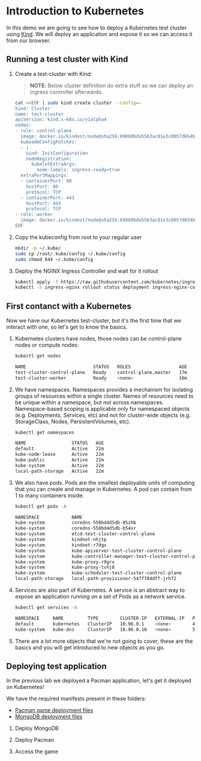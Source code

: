 # Introduction to Kubernetes

In this demo we are going to see how to deploy a Kubernetes test cluster using [Kind](https://github.com/kubernetes-sigs/kind). We will deploy an application and expose it so we can access it from our browser.

## Running a test cluster with Kind

1. Create a test-cluster with Kind:

    > **NOTE**: Below cluster definition do extra stuff so we can deploy an ingress controller afterwards.
    ~~~sh
    cat <<EOF | sudo kind create cluster --config=-
    kind: Cluster
    name: test-cluster
    apiVersion: kind.x-k8s.io/v1alpha4
    nodes:
    - role: control-plane
      image: docker.io/kindest/node@sha256:69860bda5563ac81e3c0057d654b5253219618a22ec3a346306239bba8cfa1a6
      kubeadmConfigPatches:
      - |
        kind: InitConfiguration
        nodeRegistration:
          kubeletExtraArgs:
            node-labels: ingress-ready=true
      extraPortMappings:
      - containerPort: 80
        hostPort: 80
        protocol: TCP
      - containerPort: 443
        hostPort: 443
        protocol: TCP
    - role: worker
      image: docker.io/kindest/node@sha256:69860bda5563ac81e3c0057d654b5253219618a22ec3a346306239bba8cfa1a6
    EOF
    ~~~
2. Copy the kubeconfig from root to your regular user

    ~~~sh
    mkdir -p ~/.kube/
    sudo cp /root/.kube/config ~/.kube/config
    sudo chmod 644 ~/.kube/config
    ~~~
3. Deploy the NGINX Ingress Controller and wait for it rollout

    ~~~sh
    kubectl apply -f https://raw.githubusercontent.com/kubernetes/ingress-nginx/main/deploy/static/provider/kind/deploy.yaml
    kubectl -n ingress-nginx rollout status deployment ingress-nginx-controller
    ~~~

## First contanct with a Kubernetes

Now we have our Kubernetes test-cluster, but it's the first time that we interact with one, so let's get to know the basics.

1. Kubernetes clusters have nodes, those nodes can be control-plane nodes or compute nodes:

    ~~~sh
    kubectl get nodes

    NAME                         STATUS   ROLES                  AGE   VERSION
    test-cluster-control-plane   Ready    control-plane,master   17m   v1.21.1
    test-cluster-worker          Ready    <none>                 16m   v1.21.1
    ~~~
2. We have namespaces. Namespaces provides a mechanism for isolating groups of resources within a single cluster. Names of resources need to be unique within a namespace, but not across namespaces. Namespace-based scoping is applicable only for namespaced objects (e.g. Deployments, Services, etc) and not for cluster-wide objects (e.g. StorageClass, Nodes, PersistentVolumes, etc).

    ~~~sh
    kubectl get namespaces

    NAME                 STATUS   AGE
    default              Active   22m
    kube-node-lease      Active   22m
    kube-public          Active   22m
    kube-system          Active   22m
    local-path-storage   Active   22m
    ~~~
3. We also have pods. Pods are the smallest deployable units of computing that you can create and manage in Kubernetes. A pod can contain from 1 to many containers inside.


    ~~~sh
    kubectl get pods -A

    NAMESPACE            NAME                                                 READY   STATUS    RESTARTS   AGE
    kube-system          coredns-558bd4d5db-85zhb                             1/1     Running   0          23m
    kube-system          coredns-558bd4d5db-b54xr                             1/1     Running   0          23m
    kube-system          etcd-test-cluster-control-plane                      1/1     Running   0          23m
    kube-system          kindnet-nhjtp                                        1/1     Running   0          23m
    kube-system          kindnet-r7dgx                                        1/1     Running   0          23m
    kube-system          kube-apiserver-test-cluster-control-plane            1/1     Running   0          23m
    kube-system          kube-controller-manager-test-cluster-control-plane   1/1     Running   0          23m
    kube-system          kube-proxy-r9grx                                     1/1     Running   0          23m
    kube-system          kube-proxy-tvhj8                                     1/1     Running   0          23m
    kube-system          kube-scheduler-test-cluster-control-plane            1/1     Running   0          23m
    local-path-storage   local-path-provisioner-547f784dff-jrh72              1/1     Running   0          23m
    ~~~  
4. Services are also part of Kubernetes. A service is an abstract way to expose an application running on a set of Pods as a network service.

    ~~~sh
    kubectl get services -A

    NAMESPACE     NAME         TYPE        CLUSTER-IP   EXTERNAL-IP   PORT(S)                  AGE
    default       kubernetes   ClusterIP   10.96.0.1    <none>        443/TCP                  24m
    kube-system   kube-dns     ClusterIP   10.96.0.10   <none>        53/UDP,53/TCP,9153/TCP   24m
    ~~~
5. There are a lot more objects that we're not going to cover, these are the basics and you will get introduced to new objects as you go.

## Deploying test application

In the previous lab we deployed a Pacman application, let's get it deployed on Kubernetes!

We have the required manifests present in these folders:

- [Pacman game deployment files](./demo2-assets/pacman/)
- [MongoDB deployment files](./demo2-assets/mongo/)

1. Deploy MongoDB

2. Deploy Pacman
3. Access the game
